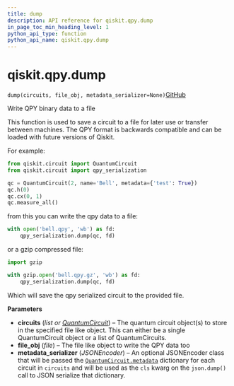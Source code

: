 ```yaml
---
title: dump
description: API reference for qiskit.qpy.dump
in_page_toc_min_heading_level: 1
python_api_type: function
python_api_name: qiskit.qpy.dump
---
```


# qiskit.qpy.dump

<span id="qiskit.qpy.dump" />

`dump(circuits, file_obj, metadata_serializer=None)`[GitHub](https://github.com/qiskit/qiskit/tree/stable/0.20/qiskit/qpy/interface.py "view source code")

Write QPY binary data to a file

This function is used to save a circuit to a file for later use or transfer between machines. The QPY format is backwards compatible and can be loaded with future versions of Qiskit.

For example:

```python
from qiskit.circuit import QuantumCircuit
from qiskit.circuit import qpy_serialization

qc = QuantumCircuit(2, name='Bell', metadata={'test': True})
qc.h(0)
qc.cx(0, 1)
qc.measure_all()
```

from this you can write the qpy data to a file:

```python
with open('bell.qpy', 'wb') as fd:
    qpy_serialization.dump(qc, fd)
```

or a gzip compressed file:

```python
import gzip

with gzip.open('bell.qpy.gz', 'wb') as fd:
    qpy_serialization.dump(qc, fd)
```

Which will save the qpy serialized circuit to the provided file.

**Parameters**

*   **circuits** (*list or* [*QuantumCircuit*](qiskit.circuit.QuantumCircuit "qiskit.circuit.QuantumCircuit")) – The quantum circuit object(s) to store in the specified file like object. This can either be a single QuantumCircuit object or a list of QuantumCircuits.
*   **file\_obj** (*file*) – The file like object to write the QPY data too
*   **metadata\_serializer** (*JSONEncoder*) – An optional JSONEncoder class that will be passed the [`QuantumCircuit.metadata`](qiskit.circuit.QuantumCircuit#metadata "qiskit.circuit.QuantumCircuit.metadata") dictionary for each circuit in `circuits` and will be used as the `cls` kwarg on the `json.dump()` call to JSON serialize that dictionary.

